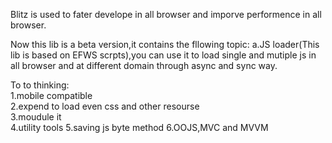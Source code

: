 Blitz is used to fater develope in all browser and imporve performence in all browser.
   
Now this lib is a beta version,it contains the fllowing topic:
a.JS loader(This lib is based on EFWS scrpts),you can use it to load single and mutiple js in all browser and at different domain through async and sync way.     

To to thinking:    
1.mobile compatible   
2.expend to load even css and other resourse  
3.moudule it  
4.utility tools
5.saving js byte method
6.OOJS,MVC and MVVM